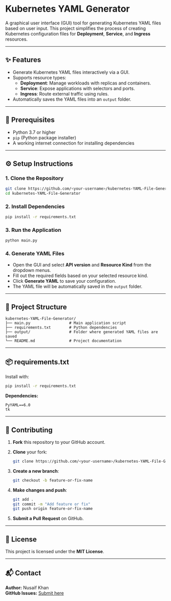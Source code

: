 # Kubernetes YAML Generator

A graphical user interface (GUI) tool for generating Kubernetes YAML files based on user input. This project simplifies the process of creating Kubernetes configuration files for **Deployment**, **Service**, and **Ingress** resources.

---

## ✨ Features

- Generate Kubernetes YAML files interactively via a GUI.
- Supports resource types:
  - **Deployment**: Manage workloads with replicas and containers.
  - **Service**: Expose applications with selectors and ports.
  - **Ingress**: Route external traffic using rules.
- Automatically saves the YAML files into an `output` folder.

---

## 🔧 Prerequisites

- Python 3.7 or higher  
- `pip` (Python package installer)  
- A working internet connection for installing dependencies

---

## ⚙️ Setup Instructions

### 1. Clone the Repository

```bash
git clone https://github.com/<your-username>/kubernetes-YAML-File-Generator.git
cd kubernetes-YAML-File-Generator

```
### 2. Install Dependencies

```bash
pip install -r requirements.txt
```

### 3. Run the Application

```bash
python main.py
```

### 4. Generate YAML Files

- Open the GUI and select **API version** and **Resource Kind** from the dropdown menus.  
- Fill out the required fields based on your selected resource kind.  
- Click **Generate YAML** to save your configuration.  
- The YAML file will be automatically saved in the `output` folder.

---

## 📁 Project Structure

```plaintext
kubernetes-YAML-File-Generator/
├── main.py                 # Main application script
├── requirements.txt        # Python dependencies
├── output/                 # Folder where generated YAML files are saved
└── README.md               # Project documentation
```

---

## 📦 requirements.txt

Install with:

```bash
pip install -r requirements.txt
```

**Dependencies:**

```
PyYAML==6.0
tk
```

---

## 🤝 Contributing

1. **Fork** this repository to your GitHub account.  
2. **Clone** your fork:

    ```bash
    git clone https://github.com/<your-username>/kubernetes-YAML-File-Generator.git
    ```

3. **Create a new branch**:

    ```bash
    git checkout -b feature-or-fix-name
    ```

4. **Make changes and push**:

    ```bash
    git add .
    git commit -m "Add feature or fix"
    git push origin feature-or-fix-name
    ```

5. **Submit a Pull Request** on GitHub.

---

## 🪪 License

This project is licensed under the **MIT License**.

---

## 📬 Contact

**Author:** Nusaif Khan  
**GitHub Issues:** [Submit here](https://github.com/<your-username>/kubernetes-YAML-File-Generator/issues)
```


